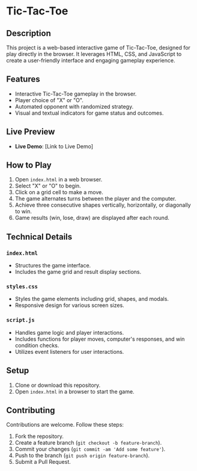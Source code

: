 # Tic-Tac-Toe

## Description

This project is a web-based interactive game of Tic-Tac-Toe, designed for play directly in the browser. It leverages HTML, CSS, and JavaScript to create a user-friendly interface and engaging gameplay experience.

## Features

- Interactive Tic-Tac-Toe gameplay in the browser.
- Player choice of "X" or "O".
- Automated opponent with randomized strategy.
- Visual and textual indicators for game status and outcomes.


## Live Preview

- **Live Demo**: [Link to Live Demo]

## How to Play

1. Open `index.html` in a web browser.
2. Select "X" or "O" to begin.
3. Click on a grid cell to make a move.
4. The game alternates turns between the player and the computer.
5. Achieve three consecutive shapes vertically, horizontally, or diagonally to win.
6. Game results (win, lose, draw) are displayed after each round.

## Technical Details

### `index.html`

- Structures the game interface.
- Includes the game grid and result display sections.

### `styles.css`

- Styles the game elements including grid, shapes, and modals.
- Responsive design for various screen sizes.

### `script.js`

- Handles game logic and player interactions.
- Includes functions for player moves, computer's responses, and win condition checks.
- Utilizes event listeners for user interactions.

## Setup

1. Clone or download this repository.
2. Open `index.html` in a browser to start the game.

## Contributing

Contributions are welcome. Follow these steps:

1. Fork the repository.
2. Create a feature branch (`git checkout -b feature-branch`).
3. Commit your changes (`git commit -am 'Add some feature'`).
4. Push to the branch (`git push origin feature-branch`).
5. Submit a Pull Request.

